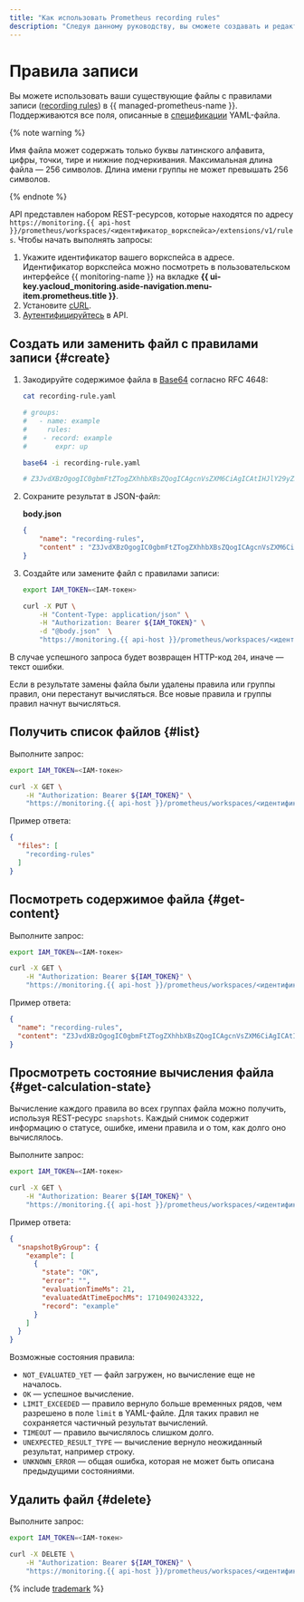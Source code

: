 ```yaml
---
title: "Как использовать Prometheus recording rules"
description: "Следуя данному руководству, вы сможете создавать и редактировать файлы Prometheus с правилами записи (recording rules)."
---
```


# Правила записи

Вы можете использовать ваши существующие файлы с правилами записи ([recording rules](https://prometheus.io/docs/prometheus/latest/configuration/recording_rules/#recording-rules)) в {{ managed-prometheus-name }}. Поддерживаются все поля, описанные в [спецификации](https://prometheus.io/docs/prometheus/latest/configuration/recording_rules/) YAML-файла.

{% note warning %}

Имя файла может содержать только буквы латинского алфавита, цифры, точки, тире и нижние подчеркивания. Максимальная длина файла — 256 символов. Длина имени группы не может превышать 256 символов.

{% endnote %}

API представлен набором REST-ресурсов, которые находятся по адресу `https://monitoring.{{ api-host }}/prometheus/workspaces/<идентификатор_воркспейса>/extensions/v1/rules`. Чтобы начать выполнять запросы:
1. Укажите идентификатор вашего воркспейса в адресе. Идентификатор воркспейса можно посмотреть в пользовательском интерфейсе {{ monitoring-name }} на вкладке **{{ ui-key.yacloud_monitoring.aside-navigation.menu-item.prometheus.title }}**.
1. Установите [cURL](https://curl.haxx.se/).
1. [Аутентифицируйтесь](../../api-ref/authentication.md) в API.

## Создать или заменить файл с правилами записи {#create}

1. Закодируйте содержимое файла в [Base64](https://en.wikipedia.org/wiki/Base64) согласно RFC 4648:

    ```bash
    cat recording-rule.yaml

    # groups:
    #   - name: example
    #     rules:
    #    - record: example
    #       expr: up

    base64 -i recording-rule.yaml

    # Z3JvdXBzOgogIC0gbmFtZTogZXhhbXBsZQogICAgcnVsZXM6CiAgICAtIHJlY29yZDogZXhhbXBsZQogICAgICBleHByOiB1cA==
    ```

1. Сохраните результат в JSON-файл:

    **body.json**

    ```json
    {
        "name": "recording-rules",
        "content" : "Z3JvdXBzOgogIC0gbmFtZTogZXhhbXBsZQogICAgcnVsZXM6CiAgICAtIHJlY29yZDogZXhhbXBsZQogICAgICBleHByOiB1cA=="
    }
    ```

1. Создайте или замените файл с правилами записи:

    ```bash
    export IAM_TOKEN=<IAM-токен>

    curl -X PUT \
        -H "Content-Type: application/json" \
        -H "Authorization: Bearer ${IAM_TOKEN}" \
        -d "@body.json"  \
        "https://monitoring.{{ api-host }}/prometheus/workspaces/<идентификатор_воркспейса>/extensions/v1/rules"
    ```

В случае успешного запроса будет возвращен HTTP-код `204`, иначе — текст ошибки.

Если в результате замены файла были удалены правила или группы правил, они перестанут вычисляться. Все новые правила и группы правил начнут вычисляться.

## Получить список файлов {#list}

Выполните запрос:

```bash
export IAM_TOKEN=<IAM-токен>

curl -X GET \
    -H "Authorization: Bearer ${IAM_TOKEN}" \
    "https://monitoring.{{ api-host }}/prometheus/workspaces/<идентификатор_воркспейса>/extensions/v1/rules"
```

Пример ответа:

```json
{
  "files": [
    "recording-rules"
  ]
}
```

## Посмотреть содержимое файла {#get-content}

Выполните запрос:

```bash
export IAM_TOKEN=<IAM-токен>

curl -X GET \
    -H "Authorization: Bearer ${IAM_TOKEN}" \
    "https://monitoring.{{ api-host }}/prometheus/workspaces/<идентификатор_воркспейса>/extensions/v1/rules/recording-rules"
```

Пример ответа:

```json
{
  "name": "recording-rules",
  "content": "Z3JvdXBzOgogIC0gbmFtZTogZXhhbXBsZQogICAgcnVsZXM6CiAgICAtIHJlY29yZDogZXhhbXBsZQogICAgICBleHByOiB1cA=="
}
```

## Просмотреть состояние вычисления файла {#get-calculation-state}

Вычисление каждого правила во всех группах файла можно получить, используя REST-ресурс `snapshots`. Каждый снимок содержит информацию о статусе, ошибке, имени правила и о том, как долго оно вычислялось.

Выполните запрос:

```bash
export IAM_TOKEN=<IAM-токен>

curl -X GET \
    -H "Authorization: Bearer ${IAM_TOKEN}" \
    "https://monitoring.{{ api-host }}/prometheus/workspaces/<идентификатор_воркспейса>/extensions/v1/rules/recording-rules/snapshots"
```

Пример ответа:

```json
{
  "snapshotByGroup": {
    "example": [
      {
        "state": "OK",
        "error": "",
        "evaluationTimeMs": 21,
        "evaluatedAtTimeEpochMs": 1710490243322,
        "record": "example"
      }
    ]
  }
}
```

Возможные состояния правила:
* `NOT_EVALUATED_YET` — файл загружен, но вычисление еще не началось.
* `OK` — успешное вычисление.
* `LIMIT_EXCEEDED` — правило вернуло больше временных рядов, чем разрешено в поле `limit` в YAML-файле. Для таких правил не сохраняется частичный результат вычислений.
* `TIMEOUT` — правило вычислялось слишком долго.
* `UNEXPECTED_RESULT_TYPE` — вычисление вернуло неожиданный результат, например строку.
* `UNKNOWN_ERROR` — общая ошибка, которая не может быть описана предыдущими состояниями.

## Удалить файл {#delete}

Выполните запрос:

```bash
export IAM_TOKEN=<IAM-токен>

curl -X DELETE \
    -H "Authorization: Bearer ${IAM_TOKEN}" \
    "https://monitoring.{{ api-host }}/prometheus/workspaces/<идентификатор_воркспейса>/extensions/v1/rules/recording-rules"
```

{% include [trademark](../../../_includes/monitoring/trademark.md) %}
